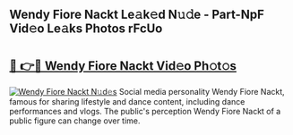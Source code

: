 ## Wendy Fiore Nackt Le𝚊k𝚎d N𝚞𝚍e - Part-NpF Vid𝚎o Le𝚊ks Photos rFcUo

# <h2><a href="http://fb7h73.evod.top/?m=Wendy+Fiore+Nackt">🔗 👉🔴 Wendy Fiore Nackt Vid𝚎o Ph𝚘t𝚘s</a></h2>

[![Wendy Fiore Nackt N𝚞d𝚎s](https://i.imgur.com/8V9OHl7.gif)](http://fb7h73.evod.top/?m=Wendy+Fiore+Nackt)
Social media personality Wendy Fiore Nackt, famous for sharing lifestyle and dance content, including dance performances and vlogs. The public's perception Wendy Fiore Nackt of a public figure can change over time. 
